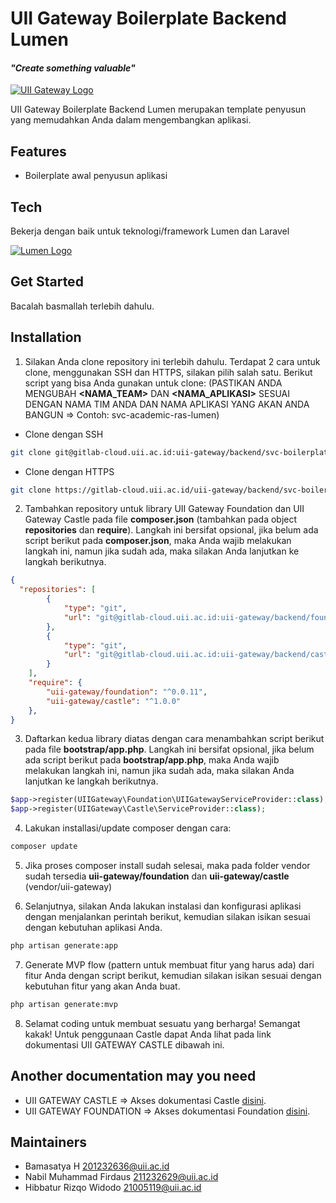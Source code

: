 # UII Gateway Boilerplate Backend Lumen

#### _"Create something valuable"_

[![UII Gateway Logo](https://gateway-dev.uii.ac.id/assets/images/loader/loader.gif)](https://gateway-dev.uii.ac.id/assets/images/loader/loader.gif)

UII Gateway Boilerplate Backend Lumen merupakan template penyusun yang memudahkan Anda dalam mengembangkan aplikasi.

## Features

- Boilerplate awal penyusun aplikasi

## Tech

Bekerja dengan baik untuk teknologi/framework Lumen dan Laravel

[![Lumen Logo](https://fiverr-res.cloudinary.com/images/t_main1,q_auto,f_auto,q_auto,f_auto/gigs/136508568/original/28a8514e644289bb301085a61e844b0fe0e8ecc4/create-rest-api-in-lumen-laravel-or-custom-php-4737.png)](https://fiverr-res.cloudinary.com/images/t_main1,q_auto,f_auto,q_auto,f_auto/gigs/136508568/original/28a8514e644289bb301085a61e844b0fe0e8ecc4/create-rest-api-in-lumen-laravel-or-custom-php-4737.png)

## Get Started

Bacalah basmallah terlebih dahulu.

## Installation

1. Silakan Anda clone repository ini terlebih dahulu. Terdapat 2 cara untuk clone, menggunakan SSH dan HTTPS, silakan pilih salah satu. Berikut script yang bisa Anda gunakan untuk clone: (PASTIKAN ANDA MENGUBAH **<NAMA_TEAM>** DAN **<NAMA_APLIKASI>** SESUAI DENGAN NAMA TIM ANDA DAN NAMA APLIKASI YANG AKAN ANDA BANGUN => Contoh: svc-academic-ras-lumen)

- Clone dengan SSH
```sh
git clone git@gitlab-cloud.uii.ac.id:uii-gateway/backend/svc-boilerplate-lumen.git svc-<NAMA_TEAM>-<NAMA_APLIKASI>-lumen
```

- Clone dengan HTTPS
```sh
git clone https://gitlab-cloud.uii.ac.id/uii-gateway/backend/svc-boilerplate-lumen.git svc-<NAMA_TEAM>-<NAMA_APLIKASI>-lumen
```

2. Tambahkan repository untuk library UII Gateway Foundation dan UII Gateway Castle pada file **composer.json** (tambahkan pada object **repositories** dan **require**). Langkah ini bersifat opsional, jika belum ada script berikut pada **composer.json**, maka Anda wajib melakukan langkah ini, namun jika sudah ada, maka silakan Anda lanjutkan ke langkah berikutnya.

```json
{
  "repositories": [
        {
            "type": "git",
            "url": "git@gitlab-cloud.uii.ac.id:uii-gateway/backend/foundation.git"
        },
        {
            "type": "git",
            "url": "git@gitlab-cloud.uii.ac.id:uii-gateway/backend/castle.git"
        }
    ],
    "require": {
        "uii-gateway/foundation": "^0.0.11",
        "uii-gateway/castle": "^1.0.0"
    },
}
```

3. Daftarkan kedua library diatas dengan cara menambahkan script berikut pada file **bootstrap/app.php**.  Langkah ini bersifat opsional, jika belum ada script berikut pada **bootstrap/app.php**, maka Anda wajib melakukan langkah ini, namun jika sudah ada, maka silakan Anda lanjutkan ke langkah berikutnya.

```php
$app->register(UIIGateway\Foundation\UIIGatewayServiceProvider::class);
$app->register(UIIGateway\Castle\ServiceProvider::class);
```

4. Lakukan installasi/update composer dengan cara:
 
```sh
composer update
```

5. Jika proses composer install sudah selesai, maka pada folder vendor sudah tersedia **uii-gateway/foundation** dan **uii-gateway/castle** (vendor/uii-gateway)

6. Selanjutnya, silakan Anda lakukan instalasi dan konfigurasi aplikasi dengan menjalankan perintah berikut, kemudian silakan isikan sesuai dengan kebutuhan aplikasi Anda.

```sh
php artisan generate:app
```

7. Generate MVP flow (pattern untuk membuat fitur yang harus ada) dari fitur Anda dengan script berikut, kemudian silakan isikan sesuai dengan kebutuhan fitur yang akan Anda buat.

```sh
php artisan generate:mvp
```

8. Selamat coding untuk membuat sesuatu yang berharga! Semangat kakak! Untuk penggunaan Castle dapat Anda lihat pada link dokumentasi UII GATEWAY CASTLE dibawah ini.


## Another documentation may you need

- UII GATEWAY CASTLE => Akses dokumentasi Castle [disini](https://gitlab-cloud.uii.ac.id/uii-gateway/backend/castle).
- UII GATEWAY FOUNDATION => Akses dokumentasi Foundation [disini](https://gitlab-cloud.uii.ac.id/uii-gateway/backend/foundation).

## Maintainers

* Bamasatya H <201232636@uii.ac.id>
* Nabil Muhammad Firdaus <211232629@uii.ac.id>
* Hibbatur Rizqo Widodo <21005119@uii.ac.id>
